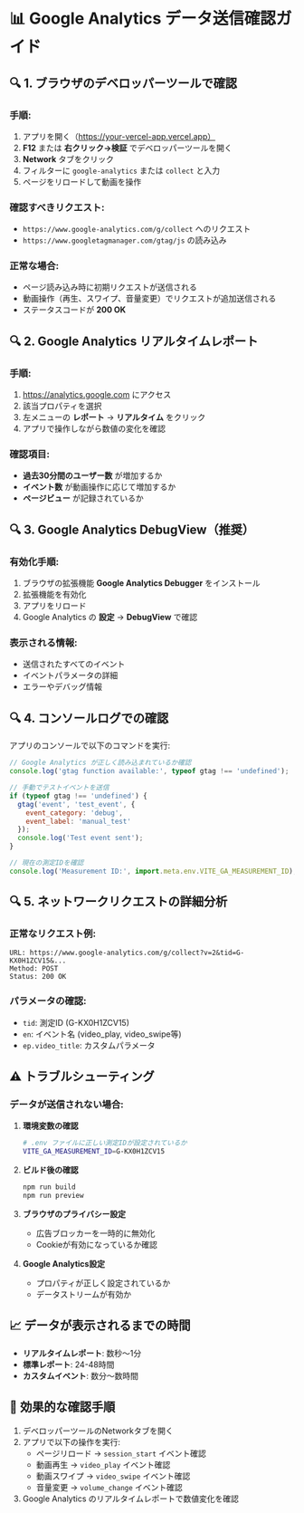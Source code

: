 # 📊 Google Analytics データ送信確認ガイド

## 🔍 1. ブラウザのデベロッパーツールで確認

### 手順:
1. アプリを開く（https://your-vercel-app.vercel.app）
2. **F12** または **右クリック→検証** でデベロッパーツールを開く
3. **Network** タブをクリック
4. フィルターに `google-analytics` または `collect` と入力
5. ページをリロードして動画を操作

### 確認すべきリクエスト:
- `https://www.google-analytics.com/g/collect` へのリクエスト
- `https://www.googletagmanager.com/gtag/js` の読み込み

### 正常な場合:
- ページ読み込み時に初期リクエストが送信される
- 動画操作（再生、スワイプ、音量変更）でリクエストが追加送信される
- ステータスコードが **200 OK**

## 🔍 2. Google Analytics リアルタイムレポート

### 手順:
1. https://analytics.google.com にアクセス
2. 該当プロパティを選択
3. 左メニューの **レポート** → **リアルタイム** をクリック
4. アプリで操作しながら数値の変化を確認

### 確認項目:
- **過去30分間のユーザー数** が増加するか
- **イベント数** が動画操作に応じて増加するか
- **ページビュー** が記録されているか

## 🔍 3. Google Analytics DebugView（推奨）

### 有効化手順:
1. ブラウザの拡張機能 **Google Analytics Debugger** をインストール
2. 拡張機能を有効化
3. アプリをリロード
4. Google Analytics の **設定** → **DebugView** で確認

### 表示される情報:
- 送信されたすべてのイベント
- イベントパラメータの詳細
- エラーやデバッグ情報

## 🔍 4. コンソールログでの確認

アプリのコンソールで以下のコマンドを実行:

```javascript
// Google Analytics が正しく読み込まれているか確認
console.log('gtag function available:', typeof gtag !== 'undefined');

// 手動でテストイベントを送信
if (typeof gtag !== 'undefined') {
  gtag('event', 'test_event', {
    event_category: 'debug',
    event_label: 'manual_test'
  });
  console.log('Test event sent');
}

// 現在の測定IDを確認
console.log('Measurement ID:', import.meta.env.VITE_GA_MEASUREMENT_ID);
```

## 🔍 5. ネットワークリクエストの詳細分析

### 正常なリクエスト例:
```
URL: https://www.google-analytics.com/g/collect?v=2&tid=G-KX0H1ZCV15&...
Method: POST
Status: 200 OK
```

### パラメータの確認:
- `tid`: 測定ID (G-KX0H1ZCV15)
- `en`: イベント名 (video_play, video_swipe等)
- `ep.video_title`: カスタムパラメータ

## ⚠️ トラブルシューティング

### データが送信されない場合:

1. **環境変数の確認**
   ```bash
   # .env ファイルに正しい測定IDが設定されているか
   VITE_GA_MEASUREMENT_ID=G-KX0H1ZCV15
   ```

2. **ビルド後の確認**
   ```bash
   npm run build
   npm run preview
   ```

3. **ブラウザのプライバシー設定**
   - 広告ブロッカーを一時的に無効化
   - Cookieが有効になっているか確認

4. **Google Analytics設定**
   - プロパティが正しく設定されているか
   - データストリームが有効か

## 📈 データが表示されるまでの時間

- **リアルタイムレポート**: 数秒〜1分
- **標準レポート**: 24-48時間
- **カスタムイベント**: 数分〜数時間

## 🎯 効果的な確認手順

1. デベロッパーツールのNetworkタブを開く
2. アプリで以下の操作を実行:
   - ページリロード → `session_start` イベント確認
   - 動画再生 → `video_play` イベント確認  
   - 動画スワイプ → `video_swipe` イベント確認
   - 音量変更 → `volume_change` イベント確認
3. Google Analytics のリアルタイムレポートで数値変化を確認